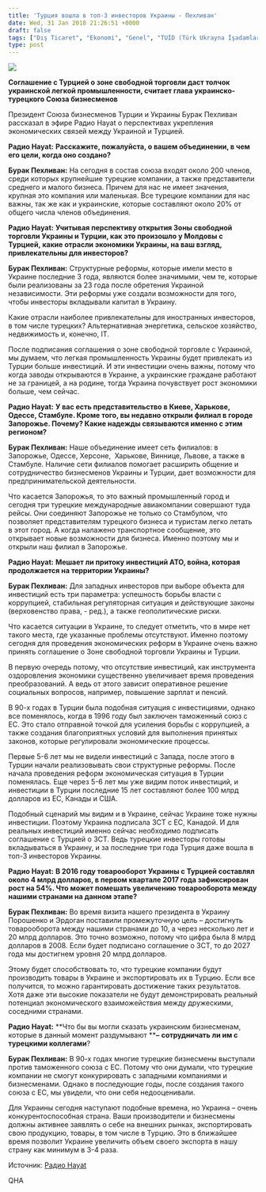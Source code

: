 ```yaml
---
title: 'Турция вошла в топ-3 инвесторов Украины - Пехливан'
date: Wed, 31 Jan 2018 21:26:51 +0000
draft: false
tags: ["Dış Ticaret", "Ekonomi", "Genel", "TUİD (Türk Ukrayna İşadamları Derneği)", "Ukrayna", "Ukrayna Dış İlişkileri", "Ukrayna Türk Toplumu", "Бурак Пехливан", "соглашение о зоне свободной торговли"]
type: post
---
```


![](https://burakpehlivan.org/wp-content/uploads/2018/01/Screen-Shot-2018-01-31-at-23.34.42.png)

**Соглашение с Турцией о зоне свободной торговли даст толчок украинской легкой промышленности, считает глава украинско-турецкого Союза бизнесменов**

Президент Союза бизнесменов Турции и Украины Бурак Пехливан рассказал в эфире Радио Hayat о перспективах укрепления экономических связей между Украиной и Турцией.

**Радио ****Hayat****:** **Расскажите, пожалуйста, о вашем объединении, в чем его цели, когда оно создано?**

**Бурак Пехливан:** На сегодня в состав союза входят около 200 членов, среди которых крупнейшие турецкие компании, а также представители среднего и малого бизнеса. Причем для нас не имеет значения, крупная это компания или маленькая. Все турецкие компании для нас важны, так же как и украинские, которые составляют около 20% от общего числа членов объединения.

**Радио ****Hayat****:** **Учитывая перспективу открытия Зоны свободной торговли Украины и Турции, как это произошло у Молдовы с Турцией, ****какие отрасли экономики Украины, на ваш взгляд, привлекательны для инвесторов****?**

**Бурак Пехливан:** Структурные реформы, которые имели место в Украине последние 3 года, являются более значимыми, чем те, которые были реализованы за 23 года после обретения Украиной независимости. Эти реформы уже создали возможности для того, чтобы инвесторы вкладывали капитал в Украину.

Какие отрасли наиболее привлекательны для иностранных инвесторов, в том числе турецких? Альтернативная энергетика, сельское хозяйство, недвижимость и, конечно, IТ.

После подписания соглашения о зоне свободной торговле с Украиной, мы думаем, что легкая промышленность Украины будет привлекать из Турции больше инвестиций. И эти инвестиции очень важны, потому что когда заводы открываются в Украине, а украинские граждане работают не за границей, а на родине, тогда Украина почувствует рост экономики больше, чем сейчас.

**Радио ****Hayat****:** **У вас есть представительство в Киеве, Харькове, Одессе, Стамбуле. Кроме того, вы недавно открыли филиал в городе Запорожье. Почему? Какие надежды связываются именно с этим регионом?**

**Бурак Пехливан:** Наше объединение имеет сеть филиалов: в Запорожье, Одессе, Херсоне,  Харькове, Виннице, Львове, а также в Стамбуле. Наличие сети филиалов помогает расширить общение и сотрудничество бизнесменов Украины и Турции, дает возможности для предпринимательской деятельности.

Что касается Запорожья, то это важный промышленный город и сегодня три турецкие международные авиакомпании совершают туда рейсы. Они соединяют Запорожье не только со Стамбулом, что позволяет представителям турецкого бизнеса и туристам легко летать в этот город. А когда налажено транспортное сообщение, это открывает новые возможности для бизнеса. Именно поэтому мы и открыли наш филиал в Запорожье.

**Радио ****Hayat****:** **Мешает ли притоку инвестиций АТО, война, которая продолжается на территории Украины?**

**Бурак Пехливан:** Для западных инвесторов при выборе объекта для инвестиций есть три параметра: успешность борьбы власти с коррупцией, стабильная регуляторная ситуация и действующие законы (верховенство права, - ред.), а также геополитические риски.

Что касается ситуации в Украине, то следует отметить, что в мире нет такого места, где указанные проблемы отсутствуют. Именно поэтому сегодня для проведения экономических реформ в Украине очень важно принять соглашение о Зоне свободной торговли Украины и Турции.

В первую очередь потому, что отсутствие инвестиций, как инструмента оздоровления экономики существенно увеличивает время проведения преобразований. А ведь от этого зависит оперативное решение социальных вопросов, например, повышение зарплат и пенсий.

В 90-х годах в Турции была подобная ситуация с инвестициями, однако все поменялось, когда в 1996 году был заключен таможенный союз с ЕС. Это стало отправной точкой для усиления борьбы с коррупцией, а также создания благоприятных условий для выполнения принятых законов, которые регулировали экономические процессы.

Первые 5-6 лет мы не видели инвестиций с Запада, после этого в Турции начали реализовывать свои структурные реформы. После начала проведения реформ экономическая ситуация в Турции поменялась. Еще через 5-6 лет мы уже видим поток инвестиций, и инвестиции в Турции последние 15 лет составляют более 100 млрд долларов из ЕС, Канады и США.

Подобный сценарий мы видим и в Украине, сейчас Украине тоже нужны инвестиции. Поэтому Украина подписала ЗСТ с ЕС, Канадой. И для реальных инвестиций именно сейчас необходимо подписать соглашение с Турцией о ЗСТ. Ведь турецкие инвесторы готовы вкладываться в Украину, и за последние три года Турция даже вошла в топ-3 инвесторов Украины.

**Радио ****Hayat****:** **В 2016 году товарооборот Украины с Турцией составлял около 4 млрд долларов, в первом квартале 2017 года зафиксирован рост на 54%. Что может помешать увеличению товарооборота между нашими странами на данном этапе?**

**Бурак Пехливан:** Во время визита нашего президента в Украину Порошенко и Эрдоган поставили промежуточную цель – достигнуть товарооборота между нашими странами до 10, а через несколько лет и 20 млрд долларов. Это точно возможно, потому что цифра была 8 млрд долларов в 2008. Если будет подписано соглашение о ЗСТ, то до 2027 года мы достигнем уровня 20 млрд долларов.

Этому будет способствовать то, что турецкие компании будут производить товары в Украине и экспортировать их в Турцию. Если все получится, то можно гарантировать достижение таких результатов. Хотя даже эти высокие показатели не будут демонстрировать реальный потенциал экономического взаиможействия между дружескими, соседними странами.

**Радио ****Hayat****:** **Что бы вы могли сказать украинским бизнесменам, которые в данный момент раздумывают ****–** **сотрудничать ли им с турецкими коллегами**?

**Бурак Пехливан:** В 90-х годах многие турецкие бизнесмены выступали против таможенного союза с ЕС. Потому что они думали, что турецкие компании не смогут конкурировать с западными компаниями и бизнесменами. Однако в последующие годы, после создания такого союза с ЕС, мы увидели, что они себя недооценивали.

Для Украины сегодня наступают подобные времена, но Украина – очень конкурентоспособная страна. Ваши производители и бизнесмены должны активнее заявлять о себе на внешних рынках, экспортировать свою продукцию, товары, в том числе в Турцию. Это в ближайшее время позволит Украине увеличить объем своего экспорта в нашу страну как минимум в 3-4 раза.

Источник: [Радио Hayat](https://www.facebook.com/haytrdo/)

QHA